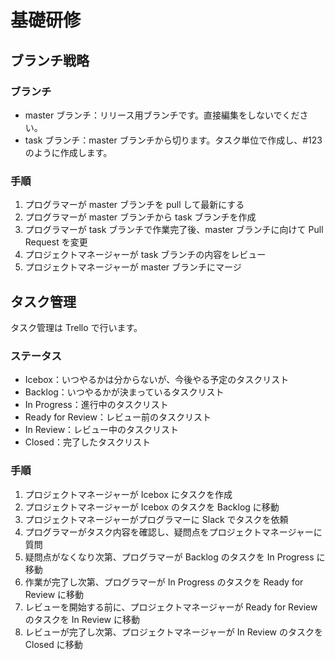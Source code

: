 # 基礎研修

## ブランチ戦略

### ブランチ

- master ブランチ：リリース用ブランチです。直接編集をしないでください。
- task ブランチ：master ブランチから切ります。タスク単位で作成し、#123 のように作成します。

### 手順

1. プログラマーが master ブランチを pull して最新にする
2. プログラマーが master ブランチから task ブランチを作成
3. プログラマーが task ブランチで作業完了後、master ブランチに向けて Pull Request を変更
4. プロジェクトマネージャーが task ブランチの内容をレビュー
5. プロジェクトマネージャーが master ブランチにマージ

## タスク管理

タスク管理は Trello で行います。

### ステータス

- Icebox：いつやるかは分からないが、今後やる予定のタスクリスト
- Backlog：いつやるかが決まっているタスクリスト
- In Progress：進行中のタスクリスト
- Ready for Review：レビュー前のタスクリスト
- In Review：レビュー中のタスクリスト
- Closed：完了したタスクリスト

### 手順

1. プロジェクトマネージャーが Icebox にタスクを作成
2. プロジェクトマネージャーが Icebox のタスクを Backlog に移動
3. プロジェクトマネージャーがプログラマーに Slack でタスクを依頼
4. プログラマーがタスク内容を確認し、疑問点をプロジェクトマネージャーに質問
5. 疑問点がなくなり次第、プログラマーが Backlog のタスクを In Progress に移動
6. 作業が完了し次第、プログラマーが In Progress のタスクを Ready for Review に移動
7. レビューを開始する前に、プロジェクトマネージャーが Ready for Review のタスクを In Review に移動
8. レビューが完了し次第、プロジェクトマネージャーが In Review のタスクを Closed に移動
